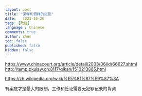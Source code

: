 ```yaml
---
layout: post
title: "保释和假释的区别"
date:   2021-10-26
tags: [政经]
language : Chinese
comments: true
author: Zhen
toc: false
published: false
hidden: false
---
```


https://www.chinacourt.org/article/detail/2003/06/id/66627.shtml
http://temp.pkulaw.cn:8117/qikan/1510213865.html

https://zh.wikipedia.org/wiki/%E5%81%87%E9%87%8A


有案底才是最大的限制，工作和签证需要无犯罪记录的背调
<!--stackedit_data:
eyJoaXN0b3J5IjpbMjEyODk3NDY2Nl19
-->